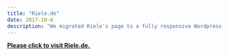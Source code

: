 ```yaml
---
title: "Riele.de"
date: 2017-10-6
description: "We migrated Riele's page to a fully responsive Wordpress template with parallax scrolling capabilities. Furthermore, a landing page has been designed and implemented to provide a slick company profile at a glance. Finally, security measurements such as deactivating comments, captcha-login to prevent Brute-Force attempts have been applied to ensure together with the new web technology HSTS a Qualys SSL Labs security score of A+ and a secure feeling."
---
```


<a href="https://riele.de"><b>Please click to visit Riele.de.</b></a>
